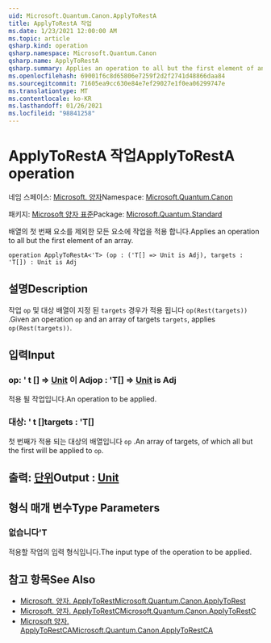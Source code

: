 ```yaml
---
uid: Microsoft.Quantum.Canon.ApplyToRestA
title: ApplyToRestA 작업
ms.date: 1/23/2021 12:00:00 AM
ms.topic: article
qsharp.kind: operation
qsharp.namespace: Microsoft.Quantum.Canon
qsharp.name: ApplyToRestA
qsharp.summary: Applies an operation to all but the first element of an array.
ms.openlocfilehash: 69001f6c8d65806e7259f2d2f2741d48866daa84
ms.sourcegitcommit: 71605ea9cc630e84e7ef29027e1f0ea06299747e
ms.translationtype: MT
ms.contentlocale: ko-KR
ms.lasthandoff: 01/26/2021
ms.locfileid: "98841258"
---
```

# <a name="applytoresta-operation"></a><span data-ttu-id="15530-102">ApplyToRestA 작업</span><span class="sxs-lookup"><span data-stu-id="15530-102">ApplyToRestA operation</span></span>

<span data-ttu-id="15530-103">네임 스페이스: [Microsoft. 양자](xref:Microsoft.Quantum.Canon)</span><span class="sxs-lookup"><span data-stu-id="15530-103">Namespace: [Microsoft.Quantum.Canon](xref:Microsoft.Quantum.Canon)</span></span>

<span data-ttu-id="15530-104">패키지: [Microsoft 양자 표준](https://nuget.org/packages/Microsoft.Quantum.Standard)</span><span class="sxs-lookup"><span data-stu-id="15530-104">Package: [Microsoft.Quantum.Standard](https://nuget.org/packages/Microsoft.Quantum.Standard)</span></span>


<span data-ttu-id="15530-105">배열의 첫 번째 요소를 제외한 모든 요소에 작업을 적용 합니다.</span><span class="sxs-lookup"><span data-stu-id="15530-105">Applies an operation to all but the first element of an array.</span></span>

```qsharp
operation ApplyToRestA<'T> (op : ('T[] => Unit is Adj), targets : 'T[]) : Unit is Adj
```


## <a name="description"></a><span data-ttu-id="15530-106">설명</span><span class="sxs-lookup"><span data-stu-id="15530-106">Description</span></span>

<span data-ttu-id="15530-107">작업 `op` 및 대상 배열이 지정 된 `targets` 경우가 적용 됩니다 `op(Rest(targets))` .</span><span class="sxs-lookup"><span data-stu-id="15530-107">Given an operation `op` and an array of targets `targets`, applies `op(Rest(targets))`.</span></span>

## <a name="input"></a><span data-ttu-id="15530-108">입력</span><span class="sxs-lookup"><span data-stu-id="15530-108">Input</span></span>

### <a name="op--t--unit--is-adj"></a><span data-ttu-id="15530-109">op: ' t [] => [Unit](xref:microsoft.quantum.lang-ref.unit)  이 Adj</span><span class="sxs-lookup"><span data-stu-id="15530-109">op : 'T[] => [Unit](xref:microsoft.quantum.lang-ref.unit)  is Adj</span></span>

<span data-ttu-id="15530-110">적용 될 작업입니다.</span><span class="sxs-lookup"><span data-stu-id="15530-110">An operation to be applied.</span></span>


### <a name="targets--t"></a><span data-ttu-id="15530-111">대상: ' t []</span><span class="sxs-lookup"><span data-stu-id="15530-111">targets : 'T[]</span></span>

<span data-ttu-id="15530-112">첫 번째가 적용 되는 대상의 배열입니다 `op` .</span><span class="sxs-lookup"><span data-stu-id="15530-112">An array of targets, of which all but the first will be applied to `op`.</span></span>



## <a name="output--unit"></a><span data-ttu-id="15530-113">출력: [단위](xref:microsoft.quantum.lang-ref.unit)</span><span class="sxs-lookup"><span data-stu-id="15530-113">Output : [Unit](xref:microsoft.quantum.lang-ref.unit)</span></span>



## <a name="type-parameters"></a><span data-ttu-id="15530-114">형식 매개 변수</span><span class="sxs-lookup"><span data-stu-id="15530-114">Type Parameters</span></span>

### <a name="t"></a><span data-ttu-id="15530-115">없습니다</span><span class="sxs-lookup"><span data-stu-id="15530-115">'T</span></span>

<span data-ttu-id="15530-116">적용할 작업의 입력 형식입니다.</span><span class="sxs-lookup"><span data-stu-id="15530-116">The input type of the operation to be applied.</span></span>

## <a name="see-also"></a><span data-ttu-id="15530-117">참고 항목</span><span class="sxs-lookup"><span data-stu-id="15530-117">See Also</span></span>

- [<span data-ttu-id="15530-118">Microsoft. 양자. ApplyToRest</span><span class="sxs-lookup"><span data-stu-id="15530-118">Microsoft.Quantum.Canon.ApplyToRest</span></span>](xref:Microsoft.Quantum.Canon.ApplyToRest)
- [<span data-ttu-id="15530-119">Microsoft. 양자. ApplyToRestC</span><span class="sxs-lookup"><span data-stu-id="15530-119">Microsoft.Quantum.Canon.ApplyToRestC</span></span>](xref:Microsoft.Quantum.Canon.ApplyToRestC)
- [<span data-ttu-id="15530-120">Microsoft 양자. ApplyToRestCA</span><span class="sxs-lookup"><span data-stu-id="15530-120">Microsoft.Quantum.Canon.ApplyToRestCA</span></span>](xref:Microsoft.Quantum.Canon.ApplyToRestCA)